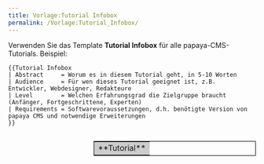 ```yaml
---
title: Vorlage:Tutorial Infobox
permalink: /Vorlage:Tutorial_Infobox/
---
```


Verwenden Sie das Template **Tutorial Infobox** für alle papaya-CMS-Tutorials. Beispiel:

    {{Tutorial Infobox
    | Abstract     = Worum es in diesem Tutorial geht, in 5-10 Worten
    | Audience     = Für wen dieses Tutorial geeignet ist, z.B. Entwickler, Webdesigner, Redakteure
    | Level        = Welchen Erfahrungsgrad die Zielgruppe braucht (Anfänger, Fortgeschrittene, Experten)
    | Requirements = Softwarevoraussetzungen, d.h. benötigte Version von papaya CMS und notwendige Erweiterungen
    }}

<onlyinclude>

<table style="width: 330px; float: right; border-collapse: collapse; border: solid 1px #000000; margin-left: 10px;">
<tr>
<td colspan="2" style="text-align: center; background-color: #cccccc;">
**Tutorial**

</td>
</tr>
</table>
</onlyinclude>